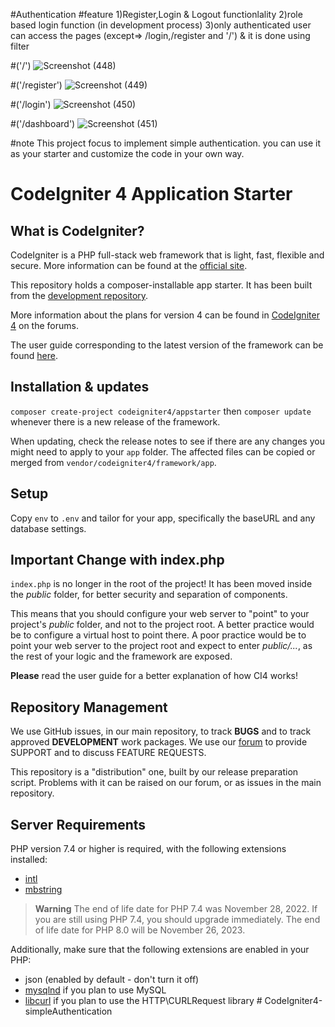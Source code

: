 #Authentication
#feature 
1)Register,Login & Logout functionlality
2)role based login function (in development process)
3)only authenticated user can access the pages (except=> /login,/register and '/') & it is done using filter



#('/')
![Screenshot (448)](https://github.com/NabinGhimire0/CodeIgniter4-simpleAuthentication/assets/88672935/bf6e9652-8c6a-4a8e-8067-9f09c887f4ed)

#('/register')
![Screenshot (449)](https://github.com/NabinGhimire0/CodeIgniter4-simpleAuthentication/assets/88672935/9e4d48b3-3ad2-41a4-9d95-046a8870bd6e)

#('/login')
![Screenshot (450)](https://github.com/NabinGhimire0/CodeIgniter4-simpleAuthentication/assets/88672935/c7b5fb77-12dd-4a37-be97-2831d796e209)

#('/dashboard')
![Screenshot (451)](https://github.com/NabinGhimire0/CodeIgniter4-simpleAuthentication/assets/88672935/d6a6a622-8eb7-4f36-90b7-57ec47278549)


#note
This project focus to implement simple authentication. you can use it as your starter and customize the code in your own way.





# CodeIgniter 4 Application Starter

## What is CodeIgniter?

CodeIgniter is a PHP full-stack web framework that is light, fast, flexible and secure.
More information can be found at the [official site](https://codeigniter.com).

This repository holds a composer-installable app starter.
It has been built from the
[development repository](https://github.com/codeigniter4/CodeIgniter4).

More information about the plans for version 4 can be found in [CodeIgniter 4](https://forum.codeigniter.com/forumdisplay.php?fid=28) on the forums.

The user guide corresponding to the latest version of the framework can be found
[here](https://codeigniter4.github.io/userguide/).

## Installation & updates

`composer create-project codeigniter4/appstarter` then `composer update` whenever
there is a new release of the framework.

When updating, check the release notes to see if there are any changes you might need to apply
to your `app` folder. The affected files can be copied or merged from
`vendor/codeigniter4/framework/app`.

## Setup

Copy `env` to `.env` and tailor for your app, specifically the baseURL
and any database settings.

## Important Change with index.php

`index.php` is no longer in the root of the project! It has been moved inside the *public* folder,
for better security and separation of components.

This means that you should configure your web server to "point" to your project's *public* folder, and
not to the project root. A better practice would be to configure a virtual host to point there. A poor practice would be to point your web server to the project root and expect to enter *public/...*, as the rest of your logic and the
framework are exposed.

**Please** read the user guide for a better explanation of how CI4 works!

## Repository Management

We use GitHub issues, in our main repository, to track **BUGS** and to track approved **DEVELOPMENT** work packages.
We use our [forum](http://forum.codeigniter.com) to provide SUPPORT and to discuss
FEATURE REQUESTS.

This repository is a "distribution" one, built by our release preparation script.
Problems with it can be raised on our forum, or as issues in the main repository.

## Server Requirements

PHP version 7.4 or higher is required, with the following extensions installed:

- [intl](http://php.net/manual/en/intl.requirements.php)
- [mbstring](http://php.net/manual/en/mbstring.installation.php)

> **Warning**
> The end of life date for PHP 7.4 was November 28, 2022. If you are
> still using PHP 7.4, you should upgrade immediately. The end of life date
> for PHP 8.0 will be November 26, 2023.

Additionally, make sure that the following extensions are enabled in your PHP:

- json (enabled by default - don't turn it off)
- [mysqlnd](http://php.net/manual/en/mysqlnd.install.php) if you plan to use MySQL
- [libcurl](http://php.net/manual/en/curl.requirements.php) if you plan to use the HTTP\CURLRequest library
#   C o d e I g n i t e r 4 - s i m p l e A u t h e n t i c a t i o n 
 
 
